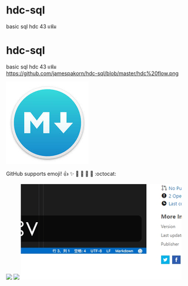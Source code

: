 # hdc-sql
basic sql hdc 43 แฟ้ม  

# hdc-sql
basic sql hdc 43 แฟ้ม  
https://github.com/jamespakorn/hdc-sql/blob/master/hdc%20flow.png

![GitHub Logo](/images/m.jpg)

GitHub supports emoji!
:+1: :sparkles: :camel: :tada:
:rocket: :metal: :octocat: 

![](2017-03-14-21-19-35.png)
![](2017-03-14-21-21-41.png)
![wiod](/images/xxxx.jpg)





